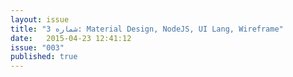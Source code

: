 ```yaml
---
layout: issue
title: "شماره 3: Material Design, NodeJS, UI Lang, Wireframe"
date:   2015-04-23 12:41:12
issue: "003"
published: true
---
```

